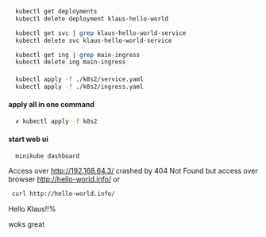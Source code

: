 
```sh
  kubectl get deployments
  kubectl delete deployment klaus-hello-world

  kubectl get svc | grep klaus-hello-world-service
  kubectl delete svc klaus-hello-world-service

  kubectl get ing | grep main-ingress
  kubectl delete ing main-ingress
```

####
```sh
  kubectl apply -f ./k8s2/service.yaml
  kubectl apply -f ./k8s2/ingress.yaml
```

#### apply all in one command
```sh
  ✗ kubectl apply -f k8s2
```

#### start web ui
```
  minikube dashboard
```

Access over http://192.168.64.3/ crashed by 404 Not Found
but
access over browser http://hello-world.info/
or
```sh
 curl http://hello-world.info/
```
Hello Klaus!!%

woks great
